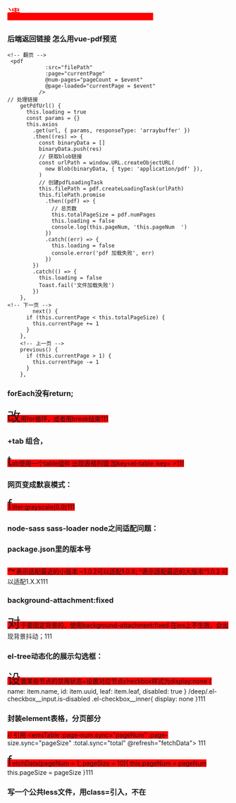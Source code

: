 遗忘曲线：5min-30min-12h-1d-2d-4d-7d-15d
### 后端返回链接 怎么用vue-pdf预览
```
<!-- 翻页 -->
 <pdf
            :src="filePath"
            :page="currentPage"
            @num-pages="pageCount = $event"
            @page-loaded="currentPage = $event"
          />
// 处理链接
    getPdfUrl() {
      this.loading = true
      const params = {}
      this.axios
        .get(url, { params, responseType: 'arraybuffer' })
        .then((res) => {
          const binaryData = []
          binaryData.push(res)
          // 获取blob链接
          const urlPath = window.URL.createObjectURL(
            new Blob(binaryData, { type: 'application/pdf' }),
          )
          // 创建pdfLoadingTask
          this.filePath = pdf.createLoadingTask(urlPath)
          this.filePath.promise
            .then((pdf) => {
              // 总页数
              this.totalPageSize = pdf.numPages
              this.loading = false
              console.log(this.pageNum, 'this.pageNum  ')
            })
            .catch((err) => {
              this.loading = false
              console.error('pdf 加载失败', err)
            })
        })
        .catch(() => {
          this.loading = false
          Toast.fail('文件加载失败')
        })
    },
<!-- 下一页 -->
        next() {
      if (this.currentPage < this.totalPageSize) {
        this.currentPage += 1
      }
    },
    <!-- 上一页 -->
    previous() {
      if (this.currentPage > 1) {
        this.currentPage -= 1
      }
    },
```

 ### forEach没有return; 
 改用for循环，或者用break结束

 ### <el-table>+tab 组合，
 tab使用一个table组件 出现表格列错 加key<el-table :key= >

 ### 网页变成默哀模式：
 filter:grayscale(0.9)

 ### node-sass sass-loader node之间适配问题：

 ### package.json里的版本号 
 ~表示适配最近的小版本 ~1.0.2可以适配1.0.X;  ^表示适配最近的大版本^1.0.2 可以适配1.X.X

### background-attachment:fixed
对于要固定背景的，使用background-attachment:fixed 在ios上不生效，会出现背景抖动；

### el-tree动态化的展示勾选框：
设置某些节点的禁用状态+设置对应节点checkbox样式为display:none
{
    name: item.name,
    id: item.uuid,
    leaf: item.leaf,
    disabled: true
}
 /deep/.el-checkbox__input.is-disabled .el-checkbox__inner{
    display: none
}

### 封装element表格，分页部分
<template>
  <div class="table" element-loading-text="加载中">
    <slot />
    <div class="pagination" style="margin-top: 10px">
      <el-pagination
        background
        @size-change="changePageSize"
        @current-change="changePageNum"
        :current-page="pageNum"
        :page-size="pageSize"
        :page-sizes="[10, 20, 50, 100]"
        layout="total, prev, pager, next, sizes, jumper"
        :total="total"
      />
    </div>
  </div>
</template>

<script>
export default {
  props: {
    pageNum: {
      type: Number,
      default: 1
    },
    pageSize: {
      type: Number,
      default: 1
    },
    total: {
      type: Number,
      default: 0
    }
  },
  data() {
    return {}
  },
  methods: {
    changePageSize(val) {
      this.pageSize = val
      this.$emit('refresh', this.pageNum, this.pageSize)
    },
    changePageNum(val) {
      this.pageNum = val
      this.$emit('refresh', this.pageNum, this.pageSize)
    }
  }
}
</script>

// 引用
  <emsTable :page-num.sync="pageNum" :page-size.sync="pageSize" :total.sync="total" @refresh="fetchData">
  </emsTable>

 fetchData(pageNum = 1, pageSize = 10){
     this.pageNum = pageNum
      this.pageSize = pageSize
 }
### 写一个公共less文件，用class=引入，不在<style>再写一遍
@import './style.less';

### 纯数字和字母在div里无法换行
word-break:break-all; （允许在单词内换行。）

### 背景图片要显示在div上面的修改
原：
<div1>设置了background-img  <div2> margin-top:-20px 遮挡了div1
改：
<div par>设置position:relative; width: ;height: ''
<img> position:absolute; z-index:999
<div2> position:absolute; left: ; top:

### display属性
block: 独占一行可设置宽高、margin、padding
inlne: 不独占一行，不可设置宽高，可设置水平margin、padding但不能设置垂直方向margin、padding

### 隐藏元素
display: none
visibility:hidden 不可见，有占位
opacity: 0 透明，占位
position: absolute 移除可见范围了
z-index: -999 设置在最底部

### 加载样式 link和@import
link可以加载css、rss; 页面载入时同时加载; 无兼容问题; 可被js操作dom去除
@import只能加载css; 页面载入后再加载; 低版本浏览器不兼容

### 伪元素 伪类
伪元素：只会显示其内容，但是并不会在dom树中找到他
p::before {content:"111";}
p::after {content:"111";}
p::first-line {background:red;}
p::first-letter {font-size:30px;}

伪类：将一些效果加到节点上，例如鼠标点击，悬浮等
a:hover {color: #FF00FF}
p:first-child {color: red}

### 提升css性能
css代码压缩
link代替@import
避免多层选择器
动画CPU加速

### 单行，多行溢出添加省略号
overflow: hidden; 
text-overflow: ellipsis;
white-space: nowrap;
下面时多行：
overflow: hidden;
text-overflow: ellipsis;
display: -webkit-box;
-webkit-box-orient: vertical;
-webkit-line-clamp: 3;

### 自适应布局
1 用媒体查询 @media only screen and (width: 960px)+less+rem
2 flexible.js+less+rem

### em和rem 
em根据父元素font-size rem根据根元素font-size

### 配置scss和sass文件
1 不能同时安装node-sass 和 sass 因为会优先使用sass;
2 element使用sass-loader+node-sass; Plus使用sass;

### flex:1
等于flex: 1 1 auto 等于 flex-grow:1;flex-shrink:1; flex-basis:auto
flex-grow:在当前（父）元素中占多少份；
flex-basis:在flex容器占有的比例；
flex-shrink:如果超过容器，就会按比例收缩；
用在：两栏布局（左边固定，右边自适应）三栏布局（左右固定，中间自适应）

### 水平和垂直居中
1 外层相对定位+内层绝对定位 left:50%;top:50%;transform:translate(-50%,-50%)
2 flex

### 对话框下面小尾巴
.con_question::before{
content: '';
width: 0;
height: 0;
border: 8px solid;
position: absolute;
bottom: 5px;
right: 34px;
border-color:  transparent transparent transparent red ;
}

### 字体小于12px
transform: scale(0.8);

### 修改node_modules里的代码
工具：patch-package
需要把pathch提交到git，需要在package.json添加"postinstall": "patch-package"
当其他人执行npm i时候，会自动执行npm run postinstall命令，把补丁放到对应包里

### 封装axios
对response: 都return response，对http错误的分别处理(可以写一个数组，对应不同error抛出)，鉴权失败的退出登录; 是否为blob,blobTojson
对error   return Promise.reject(err) 抛出"请求超时或服务器异常，请检查网络或联系管理员！";
对request: 1 header配置 2 params处理 比如，unformat = 1 就是json传参 3 url处理 config.url = basePath + config.url 4 xss转义 config.data = xssObject(config.data)

### tab封装地图和监控来回切换，出现切回地图不显示的问题
原： 重新setMap v-if重新渲染，不生效
this.map.setCity('北京市')
this.map.on('zoomchange', this.zoomchange)
改后：
地图由v-if改为v-show

### display:block, inline-block, inline
区分块级元素（div,img,ul,form,p）行级元素（em，strong，br,input）
block：创建一个块级元素
inline:创建行级元素，高度，行高以及底边距不可改变。多个相邻的行内元素排在同一行里，知道页面一行排列不下，才会换新的一行。
竖直方向的margin无效，水平有效；竖直和水平方向的padding都有效（竖直方向的padding有效，但不会撑开周围的盒子）
inline-block:
默认的宽度为内容决定；可以设置宽高，会覆盖默认的宽度
各个方向的margin和padding都有效;

### chrome可以查看代码覆盖程度，包括css
在更多工具-coverage开启

### el-form-item的div的内容太长显示省略号
style=" width: 100px;white-space: nowrap;overflow: hidden;text-overflow: ellipsis;"

### el-tag太长显示省略号
      if (val && val.length > 19) {
        return val.substring(0, 18) + '...';
      } else {
        return val;
      }

### 显示网站图标，解决不显示问题 favicon
在根目录放favicon.ico图标文件；
有两种引入方法：
<link rel="shortcut icon" type="image/x-icon" href="./favicon.ico" />
<link rel="icon" href="favicon.ico" />
图标和title本应显示在<head>里，但是都显示在<body>里导致无法正常显示图标
```
<head>
    <meta charset="utf-8">
    <meta name="viewport" content="width=device-width,initial-scale=1.0">
    <param name='AllowScriptAccess' value='never'/> 把这一行放到后面body里，就能显示图标了！！！
    <link rel="shortcut icon" type="image/x-icon" href="./favicon.ico" />
    <title><%= htmlWebpackPlugin.options.title %></title>
    <script charset="utf-8" src="./static/kindeditor/kindeditor-all.js"></script>
    <script charset="utf-8" src="./static/kindeditor/themes/default/default.css"></script>
    <script charset="utf-8" src="./static/kindeditor/lang/zh-CN.js"></script>
</head>
```

### 不能输入emoji,能输入中英文标点 正则校验
```
      <van-field
        v-if="currentContentType === '图文'"
        :rules="[{ required: true, message: '请填写内容' },
        { pattern: /(ud83c[udf00-udfff])|(ud83d[udc00-ude4fude80-udeff])|[u2600-u2B55]|\u3002|\uff1f|\uff01|\uff0c|\u3001|\uff1b|\uff1a|\u201c|\u201d|\u2018|\u2019|\uff08|\uff09|\u300a|\u300b|\u3010|\u3011|\u007e/g, message: '请输入合法内容' }
      ]"
        v-model="message"
        rows="4"
        autosize
        type="textarea"
        placeholder="请输入"
      />
```

### cookie
设置Cookie: document.cookie = "name=value; path='/'; expires=Thu, 01 Jan 1970 00:00:00 GMT";
获取特定cookie:
```
function getCookie(name) {
  var cookieArr = document.cookie.split("; ");
  for (var i = 0; i < cookieArr.length; i++) {
    var cookiePair = cookieArr[i].split("=");
    if (cookiePair[0] === name) {
      return cookiePair[1];
    }
  }
  return null;
}

var username = getCookie("username");
console.log(username); // 输出Cookie值

```
删除cookie: 它的过期时间为一个过去的时间；
限制：只能在设置它们的域名下访问和修改；
使用限制：是存储在浏览器中的，因此敏感信息不应使用Cookie,应使用Session储存；
path:指定可以访问该Cookie的路径;如果在路径 /app 下创建了一个Cookie，那么只有在路径为 /app 或其子路径下的页面才能访问该Cookie。而在路径 / 下的页面将无法访问该Cookie;
匹配实例：path属性是基于路径前缀匹配的，并不是精确匹配。也就是说，如果设置了path=/app，那么路径为 /app、/app/home、/app/profile 等都可以访问该Cookie。而路径为 / 或其他不以 /app 开头的路径将无法访问该Cookie
默认path:自动设置为创建该Cookie的页面的路径；所以最好设置为根路径（'/'）下的cookie;
